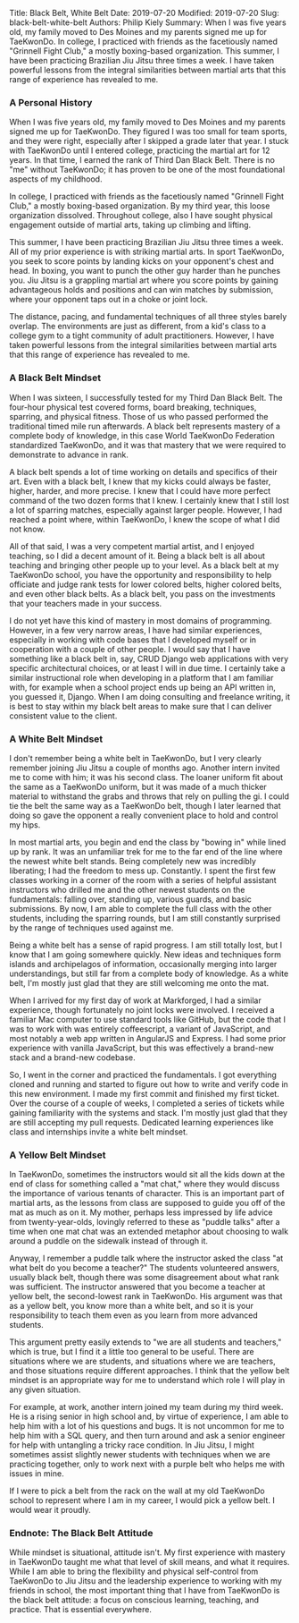 Title: Black Belt, White Belt
Date: 2019-07-20
Modified: 2019-07-20
Slug: black-belt-white-belt
Authors: Philip Kiely
Summary: When I was five years old, my family moved to Des Moines and my parents signed me up for TaeKwonDo. In college, I practiced with friends as the facetiously named "Grinnell Fight Club," a mostly boxing-based organization. This summer, I have been practicing Brazilian Jiu Jitsu three times a week. I have taken powerful lessons from the integral similarities between martial arts that this range of experience has revealed to me.

### A Personal History

When I was five years old, my family moved to Des Moines and my parents signed me up for TaeKwonDo. They figured I was too small for team sports, and they were right, especially after I skipped a grade later that year. I stuck with TaeKwonDo until I entered college, practicing the martial art for 12 years. In that time, I earned the rank of Third Dan Black Belt. There is no "me" without TaeKwonDo; it has proven to be one of the most foundational aspects of my childhood.

In college, I practiced with friends as the facetiously named "Grinnell Fight Club," a mostly boxing-based organization. By my third year, this loose organization dissolved. Throughout college, also I have sought physical engagement outside of martial arts, taking up climbing and lifting.

This summer, I have been practicing Brazilian Jiu Jitsu three times a week. All of my prior experience is with striking martial arts. In sport TaeKwonDo, you seek to score points by landing kicks on your opponent's chest and head. In boxing, you want to punch the other guy harder than he punches you. Jiu Jitsu is a grappling martial art where you score points by gaining advantageous holds and positions and can win matches by submission, where your opponent taps out in a choke or joint lock.

The distance, pacing, and fundamental techniques of all three styles barely overlap. The environments are just as different, from a kid's class to a college gym to a tight community of adult practitioners. However, I have taken powerful lessons from the integral similarities between martial arts that this range of experience has revealed to me.

### A Black Belt Mindset

When I was sixteen, I successfully tested for my Third Dan Black Belt. The four-hour physical test covered forms, board breaking, techniques, sparring, and physical fitness. Those of us who passed performed the traditional timed mile run afterwards. A black belt represents mastery of a complete body of knowledge, in this case World TaeKwonDo Federation standardized TaeKwonDo, and it was that mastery that we were required to demonstrate to advance in rank.

A black belt spends a lot of time working on details and specifics of their art. Even with a black belt, I knew that my kicks could always be faster, higher, harder, and more precise. I knew that I could have more perfect command of the two dozen forms that I knew. I certainly knew that I still lost a lot of sparring matches, especially against larger people. However, I had reached a point where, within TaeKwonDo, I knew the scope of what I did not know.

All of that said, I was a very competent martial artist, and I enjoyed teaching, so I did a decent amount of it. Being a black belt is all about teaching and bringing other people up to your level. As a black belt at my TaeKwonDo school, you have the opportunity and responsibility to help officiate and judge rank tests for lower colored belts, higher colored belts, and even other black belts. As a black belt, you pass on the investments that your teachers made in your success.

I do not yet have this kind of mastery in most domains of programming. However, in a few very narrow areas, I have had similar experiences, especially in working with code bases that I developed myself or in cooperation with a couple of other people. I would say that I have something like a black belt in, say, CRUD Django web applications with very specific architectural choices, or at least I will in due time. I certainly take a similar instructional role when developing in a platform that I am familiar with, for example when a school project ends up being an API written in, you guessed it, Django. When I am doing consulting and freelance writing, it is best to stay within my black belt areas to make sure that I can deliver consistent value to the client.

### A White Belt Mindset

I don't remember being a white belt in TaeKwonDo, but I very clearly remember joining Jiu Jitsu a couple of months ago. Another intern invited me to come with him; it was his second class. The loaner uniform fit about the same as a TaeKwonDo uniform, but it was made of a much thicker material to withstand the grabs and throws that rely on pulling the gi. I could tie the belt the same way as a TaeKwonDo belt, though I later learned that doing so gave the opponent a really convenient place to hold and control my hips. 

In most martial arts, you begin and end the class by "bowing in" while lined up by rank. It was an unfamiliar trek for me to the far end of the line where the newest white belt stands. Being completely new was incredibly liberating; I had the freedom to mess up. Constantly. I spent the first few classes working in a corner of the room with a series of helpful assistant instructors who drilled me and the other newest students on the fundamentals: falling over, standing up, various guards, and basic submissions. By now, I am able to complete the full class with the other students, including the sparring rounds, but I am still constantly surprised by the range of techniques used against me.

Being a white belt has a sense of rapid progress. I am still totally lost, but I know that I am going somewhere quickly. New ideas and techniques form islands and archipelagos of information, occasionally merging into larger understandings, but still far from a complete body of knowledge. As a white belt, I'm mostly just glad that they are still welcoming me onto the mat.

When I arrived for my first day of work at Markforged, I had a similar experience, though fortunately no joint locks were involved. I received a familiar Mac computer to use standard tools like GitHub, but the code that I was to work with was entirely coffeescript, a variant of JavaScript, and most notably a web app written in AngularJS and Express. I had some prior experience with vanilla JavaScript, but this was effectively a brand-new stack and a brand-new codebase. 

So, I went in the corner and practiced the fundamentals. I got everything cloned and running and started to figure out how to write and verify code in this new environment. I made my first commit and finished my first ticket. Over the course of a couple of weeks, I completed a series of tickets while gaining familiarity with the systems and stack. I'm mostly just glad that they are still accepting my pull requests. Dedicated learning experiences like class and internships invite a white belt mindset.

### A Yellow Belt Mindset

In TaeKwonDo, sometimes the instructors would sit all the kids down at the end of class for something called a "mat chat," where they would discuss the importance of various tenants of character. This is an important part of martial arts, as the lessons from class are supposed to guide you off of the mat as much as on it. My mother, perhaps less impressed by life advice from twenty-year-olds, lovingly referred to these as "puddle talks" after a time when one mat chat was an extended metaphor about choosing to walk around a puddle on the sidewalk instead of through it. 

Anyway, I remember a puddle talk where the instructor asked the class "at what belt do you become a teacher?" The students volunteered answers, usually black belt, though there was some disagreement about what rank was sufficient. The instructor answered that you become a teacher at yellow belt, the second-lowest rank in TaeKwonDo. His argument was that as a yellow belt, you know more than a white belt, and so it is your responsibility to teach them even as you learn from more advanced students.

This argument pretty easily extends to "we are all students and teachers," which is true, but I find it a little too general to be useful. There are situations where we are students, and situations where we are teachers, and those situations require different approaches. I think that the yellow belt mindset is an appropriate way for me to understand which role I will play in any given situation.

For example, at work, another intern joined my team during my third week. He is a rising senior in high school and, by virtue of experience, I am able to help him with a lot of his questions and bugs. It is not uncommon for me to help him with a SQL query, and then turn around and ask a senior engineer for help with untangling a tricky race condition. In Jiu Jitsu, I might sometimes assist slightly newer students with techniques when we are practicing together, only to work next with a purple belt who helps me with issues in mine.

If I were to pick a belt from the rack on the wall at my old TaeKwonDo school to represent where I am in my career, I would pick a yellow belt. I would wear it proudly.

### Endnote: The Black Belt Attitude 

While mindset is situational, attitude isn't. My first experience with mastery in TaeKwonDo taught me what that level of skill means, and what it requires. While I am able to bring the flexibility and physical self-control from TaeKwonDo to Jiu Jitsu and the leadership experience to working with my friends in school, the most important thing that I have from TaeKwonDo is the black belt attitude: a focus on conscious learning, teaching, and practice. That is essential everywhere.
